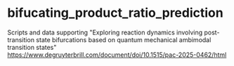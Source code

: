 # bifucating_product_ratio_prediction
Scripts and data supporting "Exploring reaction dynamics involving post-transition state bifurcations based on quantum mechanical ambimodal transition states"
https://www.degruyterbrill.com/document/doi/10.1515/pac-2025-0462/html
